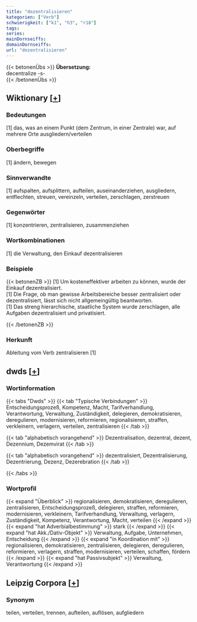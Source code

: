 ```yaml
---
title: "dezentralisieren"
kategorien: ["Verb"]
schwierigkeit: ["k1", "h3", "r18"]
tags:
series:
mainDornseiffs:
domainDornseiffs:
url: "dezentralisieren"
---
```


{{< betonenÜbs >}}
**Übersetzung:**  
decentralize -s-  
{{< /betonenÜbs >}}

## Wiktionary [[+](https://de.wiktionary.org/wiki/dezentralisieren)]

### Bedeutungen
[1] das, was an einem Punkt (dem Zentrum, in einer Zentrale) war, auf mehrere Orte ausgliedern/verteilen  

### Oberbegriffe
[1] ändern, bewegen  

### Sinnverwandte
[1] aufspalten, aufsplittern, aufteilen, auseinanderziehen, ausgliedern, entflechten, streuen, vereinzeln, verteilen, zerschlagen, zerstreuen  

### Gegenwörter
[1] konzentrieren, zentralisieren, zusammenziehen  

### Wortkombinationen
[1] die Verwaltung, den Einkauf dezentralisieren  

### Beispiele
{{< betonenZB >}}
[1] Um kosteneffektiver arbeiten zu können, wurde der Einkauf dezentralisiert.  
[1] Die Frage, ob man gewisse Arbeitsbereiche besser zentralisiert oder dezentralisiert, lässt sich nicht allgemeingültig beantworten.  
[1] Das streng hierarchische, staatliche System wurde zerschlagen, alle Aufgaben dezentralisiert und privatisiert.  

{{< /betonenZB >}}
### Herkunft
Ableitung vom Verb zentralisieren [1]  



## dwds [[+](https://www.dwds.de/wb/dezentralisieren)]

### Wortinformation
{{< tabs "Dwds" >}}
{{< tab "Typische Verbindungen" >}}
Entscheidungsprozeß, Kompetenz, Macht, Tarifverhandlung, Verantwortung, Verwaltung, Zuständigkeit, delegieren, demokratisieren, deregulieren, modernisieren, reformieren, regionalisieren, straffen, verkleinern, verlagern, verteilen, zentralisieren
{{< /tab >}}

{{< tab "alphabetisch vorangehend" >}}
Dezentralisation, dezentral, dezent, Dezennium, Dezemvirat
{{< /tab >}}

{{< tab "alphabetisch vorangehend" >}}
dezentralisiert, Dezentralisierung, Dezentrierung, Dezenz, Dezerebration
{{< /tab >}}

{{< /tabs >}}

### Wortprofil
{{< expand "Überblick" >}} regionalisieren, demokratisieren, deregulieren, zentralisieren, Entscheidungsprozeß, delegieren, straffen, reformieren, modernisieren, verkleinern, Tarifverhandlung, Verwaltung, verlagern, Zuständigkeit, Kompetenz, Verantwortung, Macht, verteilen {{< /expand >}}
{{< expand "hat Adverbialbestimmung" >}} stark {{< /expand >}}
{{< expand "hat Akk./Dativ-Objekt" >}} Verwaltung, Aufgabe, Unternehmen, Entscheidung {{< /expand >}}
{{< expand "in Koordination mit" >}} regionalisieren, demokratisieren, zentralisieren, delegieren, deregulieren, reformieren, verlagern, straffen, modernisieren, verteilen, schaffen, fördern {{< /expand >}}
{{< expand "hat Passivsubjekt" >}} Verwaltung, Verantwortung {{< /expand >}}

## Leipzig Corpora [[+](https://corpora.uni-leipzig.de/en/res?word=dezentralisieren&corpusId=deu_newscrawl-public_2018)]


### Synonym
teilen, verteilen, trennen, aufteilen, auflösen, aufgliedern

